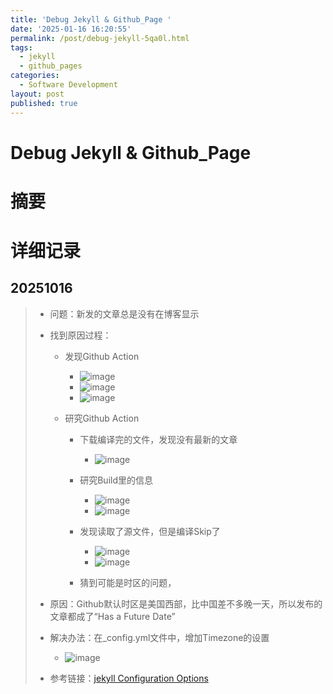 ```yaml
---
title: 'Debug Jekyll & Github_Page '
date: '2025-01-16 16:20:55'
permalink: /post/debug-jekyll-5qa0l.html
tags:
  - jekyll
  - github_pages
categories:
  - Software Development
layout: post
published: true
---
```


# Debug Jekyll & Github_Page

# 摘要

# 详细记录

## 20251016

> * 问题：新发的文章总是没有在博客显示
> * 找到原因过程：
>
>   * 发现Github Action
>
>     * ​![image](assets/image-20250116162538-d3h2l3k.png)​
>     * ​![image](assets/image-20250116162600-ibjjvmv.png)​
>     * ​![image](assets/image-20250116162719-t3owkc3.png)​
>   * 研究Github Action
>
>     * 下载编译完的文件，发现没有最新的文章
>
>       * ​![image](https://cdn.jsdelivr.net/gh/neilChenXie/ChenVideo/pic/image-20250116162824-9g3zrbg.png)​
>     * 研究Build里的信息
>
>       * ​![image](https://cdn.jsdelivr.net/gh/neilChenXie/ChenVideo/pic/image-20250116162900-bdvup6u.png)​
>       * ​![image](https://cdn.jsdelivr.net/gh/neilChenXie/ChenVideo/pic/image-20250116162919-ot1c19i.png)​
>     * 发现读取了源文件，但是编译Skip了
>
>       * ​![image](https://cdn.jsdelivr.net/gh/neilChenXie/ChenVideo/pic/image-20250116163007-qri8kva.png)​
>       * ​![image](https://cdn.jsdelivr.net/gh/neilChenXie/ChenVideo/pic/image-20250116163058-cuv740e.png)​
>     * 猜到可能是时区的问题，
> * 原因：Github默认时区是美国西部，比中国差不多晚一天，所以发布的文章都成了“Has a Future Date”
> * 解决办法：在_config.yml文件中，增加Timezone的设置
>
>   * ​![image](https://cdn.jsdelivr.net/gh/neilChenXie/ChenVideo/pic/image-20250116164152-pjzv8lu.png)​
> * 参考链接：[jekyll Configuration Options](https://jekyllrb.com/docs/configuration/options/#global-configuration)
